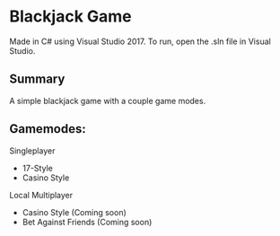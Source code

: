 # Blackjack Game
Made in C# using Visual Studio 2017. To run, open the .sln file in Visual Studio.

Summary
-----------
A simple blackjack game with a couple game modes.

Gamemodes:
-----------
Singleplayer
- 17-Style
- Casino Style

Local Multiplayer
- Casino Style (Coming soon)
- Bet Against Friends (Coming soon)
